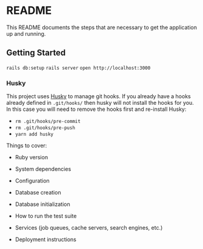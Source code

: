 # README

This README documents the steps that are necessary to get the
application up and running.

## Getting Started
`rails db:setup`
`rails server`
`open http://localhost:3000`

### Husky
This project uses [Husky](https://github.com/typicode/husky) to manage git hooks.
If you already have a hooks already defined in `.git/hooks/` then husky will not install the hooks for you.
In this case you will need to remove the hooks first and re-install Husky:
- `rm .git/hooks/pre-commit`
- `rm .git/hooks/pre-push`
- `yarn add husky`

Things to cover:

* Ruby version

* System dependencies

* Configuration

* Database creation

* Database initialization

* How to run the test suite

* Services (job queues, cache servers, search engines, etc.)

* Deployment instructions
